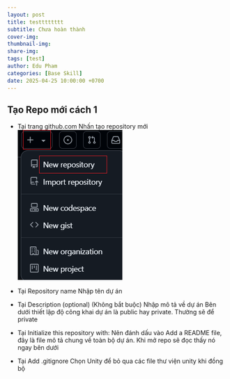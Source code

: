 ```yaml
---
layout: post
title: testttttttt
subtitle: Chưa hoàn thành
cover-img: 
thumbnail-img: 
share-img: 
tags: [test]
author: Edu Pham
categories: [Base Skill]
date: 2025-04-25 10:00:00 +0700
---
```


## Tạo Repo mới cách 1

- Tại trang github.com 
Nhấn tạo repository mới
![Tạo repository mới](github-desktop-new-repository-20.png)

- Tại Repository name
Nhập tên dự án

- Tại Description (optional) (Không bắt buộc)
Nhập mô tả về dự án
Bên dưới thiết lập độ công khai dự án là public hay private. Thường sẽ để private

- Tại Initialize this repository with:
Nên đánh dấu vào Add a README file, đây là file mô tả chung về toàn bộ dự án. Khi mở repo sẽ đọc thấy nó ngay bên dưới

- Tại Add .gitignore
Chọn Unity để bỏ qua các file thư viện unity khi đồng bộ